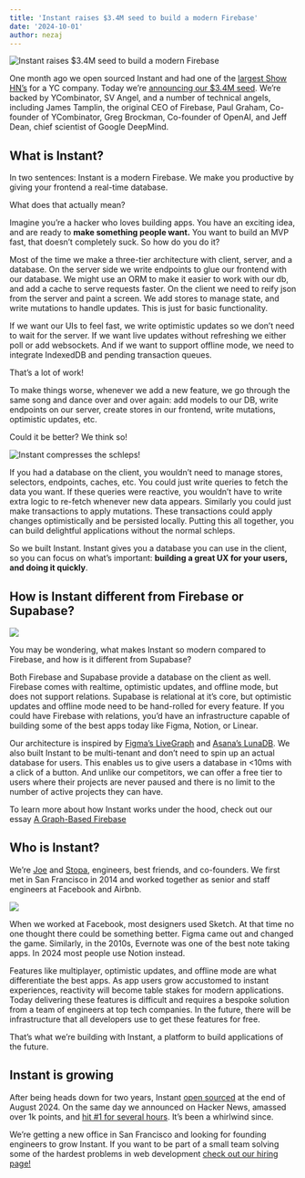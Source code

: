 ```yaml
---
title: 'Instant raises $3.4M seed to build a modern Firebase'
date: '2024-10-01'
author: nezaj
---
```


![Instant raises $3.4M seed to build a modern
Firebase](https://paper-attachments.dropboxusercontent.com/s_B8A06116D3803694CDA0C13F9F97E92EA0220D4E377317F0F00D7831E3E41E9E_1727988124731_image.png)

One month ago we open sourced Instant and had one of the [largest Show HN’s](https://news.ycombinator.com/item?id=41322281) for a YC company. Today we’re [announcing our $3.4M seed](https://techcrunch.com/2024/10/02/instant-harkens-back-to-a-pre-google-firebase/). We’re backed by YCombinator, SV Angel, and a number of technical angels, including James Tamplin, the original CEO of Firebase, Paul Graham, Co-founder of YCombinator, Greg Brockman, Co-founder of OpenAI, and Jeff Dean, chief scientist of Google DeepMind.

## What is Instant?

In two sentences: Instant is a modern Firebase. We make you productive by giving your frontend a real-time database.

What does that actually mean?

Imagine you’re a hacker who loves building apps. You have an exciting idea, and are ready to **make something people want.** You want to build an MVP fast, that doesn’t completely suck. So how do you do it?

Most of the time we make a three-tier architecture with client, server, and a database. On the server side we write endpoints to glue our frontend with our database. We might use an ORM to make it easier to work with our db, and add a cache to serve requests faster. On the client we need to reify json from the server and paint a screen. We add stores to manage state, and write mutations to handle updates. This is just for basic functionality.

If we want our UIs to feel fast, we write optimistic updates so we don’t need to wait for the server. If we want live updates without refreshing we either poll or add websockets. And if we want to support offline mode, we need to integrate IndexedDB and pending transaction queues.

That’s a lot of work!

To make things worse, whenever we add a new feature, we go through the same song and dance over and over again: add models to our DB, write endpoints on our server, create stores in our frontend, write mutations, optimistic updates, etc.

Could it be better? We think so!


![Instant compresses the schleps!](https://camo.githubusercontent.com/b537dcbe3a35bd6a079205031660ac85bb966a6a48265e6d3c4a603e3c5584f9/68747470733a2f2f696e7374616e7464622e636f6d2f726561646d65732f636f6d7072657373696f6e2e737667)



If you had a database on the client, you wouldn’t need to manage stores, selectors, endpoints, caches, etc. You could just write queries to fetch the data you want. If these queries were reactive, you wouldn’t have to write extra logic to re-fetch whenever new data appears. Similarly you could just make transactions to apply mutations. These transactions could apply changes optimistically and be persisted locally. Putting this all together, you can build delightful applications without the normal schleps.

So we built Instant. Instant gives you a database you can use in the client, so you can focus on what’s important: **building a great UX for your users, and doing it quickly**.


## How is Instant different from Firebase or Supabase?
![](https://user-images.githubusercontent.com/984574/186711681-28b224cc-46df-437a-b37b-69520da40ae3.png)


You may be wondering, what makes Instant so modern compared to Firebase, and how is it different from Supabase?

Both Firebase and Supabase provide a database on the client as well. Firebase comes with realtime, optimistic updates, and offline mode, but does not support relations. Supabase is relational at it’s core, but optimistic updates and offline mode need to be hand-rolled for every feature. If you could have Firebase with relations, you’d have an infrastructure capable of building some of the best apps today like Figma, Notion, or Linear.

Our architecture is inspired by [Figma’s LiveGraph](https://www.figma.com/blog/livegraph-real-time-data-fetching-at-figma/) and [Asana’s LunaDB](https://blog.asana.com/2020/09/worldstore-distributed-caching-reactivity-part-2/).  We also built Instant to be multi-tenant and don’t need to spin up an actual database for users. This enables us to give users a database in <10ms with a click of a button. And unlike our competitors, we can offer a free tier to users where their projects are never paused and there is no limit to the number of active projects they can have.

To learn more about how Instant works under the hood, check out our essay [A Graph-Based Firebase](https://www.instantdb.com/essays/next_firebase)


## Who is Instant?

We’re [Joe](https://linkedin.com/in/joeaverbukh) and [Stopa](https://x.com/stopachka), engineers, best friends, and co-founders. We first met in San Francisco in 2014 and worked together as senior and staff engineers at Facebook and Airbnb.


![](https://paper-attachments.dropboxusercontent.com/s_B8A06116D3803694CDA0C13F9F97E92EA0220D4E377317F0F00D7831E3E41E9E_1727878507415_joe_stopa.png)


When we worked at Facebook, most designers used Sketch. At that time no one thought there could be something better. Figma came out and changed the game. Similarly, in the 2010s, Evernote was one of the best note taking apps. In 2024 most people use Notion instead.

Features like multiplayer, optimistic updates, and offline mode are what differentiate the best apps. As app users grow accustomed to instant experiences, reactivity will become table stakes for modern applications. Today delivering these features is difficult and requires a bespoke solution from a team of engineers at top tech companies. In the future, there will be infrastructure that all developers use to get these features for free.

That’s what we’re building with Instant, a platform to build applications of the future.


## Instant is growing

After being heads down for two years, Instant [open sourced](https://github.com/instantdb/instant) at the end of August 2024. On the same day we announced on Hacker News, amassed over 1k points, and [hit #1 for several hours](https://hnrankings.info/41322281/). It’s been a whirlwind since.

We’re getting a new office in San Francisco and looking for founding engineers to grow Instant. If you want to be part of a small team solving some of the hardest problems in web development [check out our hiring page!](/hiring)

